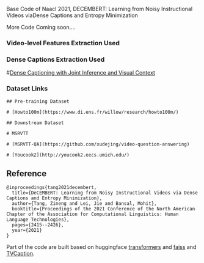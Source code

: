 Base Code of Naacl 2021, DECEMBERT: Learning from Noisy Instructional Videos viaDense Captions and Entropy Minimization

More Code Coming soon....

### Video-level Features Extraction Used


### Dense Captions Extraction Used

#[Dense Captioning with Joint Inference and Visual Context](https://github.com/linjieyangsc/densecap)

### Dataset Links
```
## Pre-training Dataset

# [Howto100m](https://www.di.ens.fr/willow/research/howto100m/)

## Downstream Dataset

# MSRVTT

# [MSRVTT-QA](https://github.com/xudejing/video-question-answering)

# [Youcook2](http://youcook2.eecs.umich.edu/)

```

## Reference
```
@inproceedings{tang2021decembert,
  title={DeCEMBERT: Learning from Noisy Instructional Videos via Dense Captions and Entropy Minimization},
  author={Tang, Zineng and Lei, Jie and Bansal, Mohit},
  booktitle={Proceedings of the 2021 Conference of the North American Chapter of the Association for Computational Linguistics: Human Language Technologies},
  pages={2415--2426},
  year={2021}
}
```

Part of the code are built based on huggingface [transformers](https://github.com/huggingface/transformers) and 
[faiss](https://github.com/facebookresearch/faiss) and [TVCaption](https://github.com/jayleicn/TVCaption).
